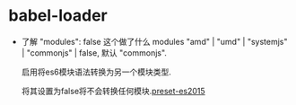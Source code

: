 # babel-loader

- 了解 "modules": false 这个做了什么
  modules
  "amd" | "umd" | "systemjs" | "commonjs" | false, 默认 "commonjs".

  启用将es6模块语法转换为另一个模块类型.

  将其设置为false将不会转换任何模块.[preset-es2015](https://www.babeljs.cn/docs/plugins/preset-es2015)

